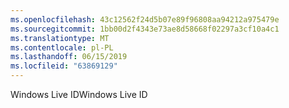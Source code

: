 ```yaml
---
ms.openlocfilehash: 43c12562f24d5b07e89f96808aa94212a975479e
ms.sourcegitcommit: 1bb00d2f4343e73ae8d58668f02297a3cf10a4c1
ms.translationtype: MT
ms.contentlocale: pl-PL
ms.lasthandoff: 06/15/2019
ms.locfileid: "63869129"
---
```

<span data-ttu-id="47b43-101">Windows Live ID</span><span class="sxs-lookup"><span data-stu-id="47b43-101">Windows Live ID</span></span>